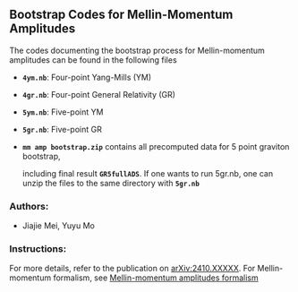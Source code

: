 ## Bootstrap Codes for Mellin-Momentum Amplitudes

The codes documenting the bootstrap process for Mellin-momentum amplitudes can be found in the following files


- **`4ym.nb`**: Four-point Yang-Mills (YM)
- **`4gr.nb`**: Four-point General Relativity (GR)
- **`5ym.nb`**: Five-point YM
- **`5gr.nb`**: Five-point GR
- **`mm amp bootstrap.zip`** contains all precomputed data for 5 point graviton bootstrap,
  
  including final result  **`GR5fullADS`**. If one wants to run 5gr.nb, one can unzip the files to the same directory with **`5gr.nb`**
  
### Authors:
- Jiajie Mei, Yuyu Mo

### Instructions:
For more details, refer to the publication on [arXiv:2410.XXXXX](#).
For Mellin-momentum formalism, see [Mellin-momentum amplitudes formalism](https://arxiv.org/pdf/2305.13894)
